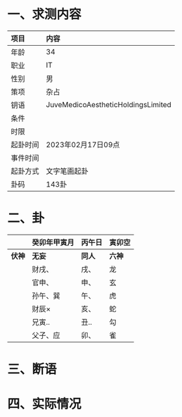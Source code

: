 # 一、求测内容
|项目|内容|
|:-|:-|
|年龄|34|
|职业|IT|
|性别|男|
|策项|杂占|
|钥语|JuveMedicoAestheticHoldingsLimited|
|条件||
|时限||
|起卦时间|2023年02月17日09点|
|事件时间||
|起卦方式|文字笔画起卦|
|卦码|143卦|

# 二、卦
||癸卯年甲寅月|丙午日|寅卯空|
|:-|:-|:-|:-|
|**伏神**|**无妄**|**同人**|**六神**|
||财戌、|戌、|龙|
||官申、|申、|玄|
||孙午、巽|午、|虎|
||财辰×|亥、|蛇|
||兄寅..|丑..|勾|
||父子、应|卯、|雀|


# 三、断语

# 四、实际情况